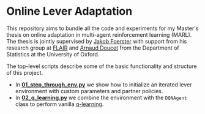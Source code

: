# Online Lever Adaptation

This repository aims to bundle all the code and experiments for my Master's thesis on online adaptation in multi-agent reinforcement learning (MARL). The thesis is jointly supervised by [Jakob Foerster](https://www.jakobfoerster.com) with support from his research group at [FLAIR](https://foersterlab.com) and [Arnaud Doucet](https://www.stats.ox.ac.uk/~doucet/) from the Department of Statistics at the University of Oxford.

The top-level scripts describe some of the basic functionality and structure of this project.
- In **[01_step_through_env.py](https://github.com/hericks/online-lever-adaptation/blob/main/01_step_through_env.py)** we show how to initialize an iterated lever environment with custom parameters and partner policies.
- In **[02_q_learning.py](https://github.com/hericks/online-lever-adaptation/blob/main/02_q_learning.py)** we combine the environment with the `DQNAgent` class to perform vanilla [q-learning](https://en.wikipedia.org/wiki/Q-learning).
